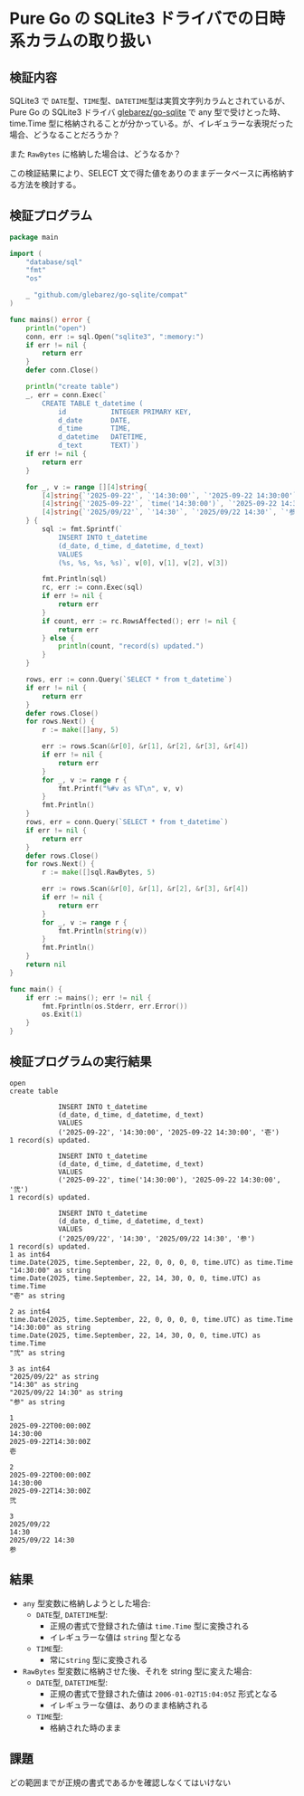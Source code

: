 Pure Go の SQLite3 ドライバでの日時系カラムの取り扱い
=====================================================

検証内容
--------

SQLite3 で `DATE`型、`TIME`型、`DATETIME`型は実質文字列カラムとされているが、Pure Go の SQLite3 ドライバ [glebarez/go-sqlite](github.com/glebarez/go-sqlite) で any 型で受けとった時、time.Time 型に格納されることが分かっている。が、イレギュラーな表現だった場合、どうなることだろうか？

また `RawBytes` に格納した場合は、どうなるか？

この検証結果により、SELECT 文で得た値をありのままデータベースに再格納する方法を検討する。

検証プログラム
--------------

```main.go
package main

import (
    "database/sql"
    "fmt"
    "os"

    _ "github.com/glebarez/go-sqlite/compat"
)

func mains() error {
    println("open")
    conn, err := sql.Open("sqlite3", ":memory:")
    if err != nil {
        return err
    }
    defer conn.Close()

    println("create table")
    _, err = conn.Exec(`
        CREATE TABLE t_datetime (
            id           INTEGER PRIMARY KEY,
            d_date       DATE,
            d_time       TIME,
            d_datetime   DATETIME,
            d_text       TEXT)`)
    if err != nil {
        return err
    }

    for _, v := range [][4]string{
        [4]string{`'2025-09-22'`, `'14:30:00'`, `'2025-09-22 14:30:00'`, `'壱'`},
        [4]string{`'2025-09-22'`, `time('14:30:00')`, `'2025-09-22 14:30:00'`, `'弐'`},
        [4]string{`'2025/09/22'`, `'14:30'`, `'2025/09/22 14:30'`, `'参'`},
    } {
        sql := fmt.Sprintf(`
            INSERT INTO t_datetime
            (d_date, d_time, d_datetime, d_text)
            VALUES
            (%s, %s, %s, %s)`, v[0], v[1], v[2], v[3])

        fmt.Println(sql)
        rc, err := conn.Exec(sql)
        if err != nil {
            return err
        }
        if count, err := rc.RowsAffected(); err != nil {
            return err
        } else {
            println(count, "record(s) updated.")
        }
    }

    rows, err := conn.Query(`SELECT * from t_datetime`)
    if err != nil {
        return err
    }
    defer rows.Close()
    for rows.Next() {
        r := make([]any, 5)

        err := rows.Scan(&r[0], &r[1], &r[2], &r[3], &r[4])
        if err != nil {
            return err
        }
        for _, v := range r {
            fmt.Printf("%#v as %T\n", v, v)
        }
        fmt.Println()
    }
    rows, err = conn.Query(`SELECT * from t_datetime`)
    if err != nil {
        return err
    }
    defer rows.Close()
    for rows.Next() {
        r := make([]sql.RawBytes, 5)

        err := rows.Scan(&r[0], &r[1], &r[2], &r[3], &r[4])
        if err != nil {
            return err
        }
        for _, v := range r {
            fmt.Println(string(v))
        }
        fmt.Println()
    }
    return nil
}

func main() {
    if err := mains(); err != nil {
        fmt.Fprintln(os.Stderr, err.Error())
        os.Exit(1)
    }
}
```

検証プログラムの実行結果
------------------------

```./study-sqlite-datetime |
open
create table

            INSERT INTO t_datetime
            (d_date, d_time, d_datetime, d_text)
            VALUES
            ('2025-09-22', '14:30:00', '2025-09-22 14:30:00', '壱')
1 record(s) updated.

            INSERT INTO t_datetime
            (d_date, d_time, d_datetime, d_text)
            VALUES
            ('2025-09-22', time('14:30:00'), '2025-09-22 14:30:00', '弐')
1 record(s) updated.

            INSERT INTO t_datetime
            (d_date, d_time, d_datetime, d_text)
            VALUES
            ('2025/09/22', '14:30', '2025/09/22 14:30', '参')
1 record(s) updated.
1 as int64
time.Date(2025, time.September, 22, 0, 0, 0, 0, time.UTC) as time.Time
"14:30:00" as string
time.Date(2025, time.September, 22, 14, 30, 0, 0, time.UTC) as time.Time
"壱" as string

2 as int64
time.Date(2025, time.September, 22, 0, 0, 0, 0, time.UTC) as time.Time
"14:30:00" as string
time.Date(2025, time.September, 22, 14, 30, 0, 0, time.UTC) as time.Time
"弐" as string

3 as int64
"2025/09/22" as string
"14:30" as string
"2025/09/22 14:30" as string
"参" as string

1
2025-09-22T00:00:00Z
14:30:00
2025-09-22T14:30:00Z
壱

2
2025-09-22T00:00:00Z
14:30:00
2025-09-22T14:30:00Z
弐

3
2025/09/22
14:30
2025/09/22 14:30
参

```

結果
---

- `any` 型変数に格納しようとした場合:
    - `DATE`型, `DATETIME`型:
        - 正規の書式で登録された値は `time.Time` 型に変換される
        - イレギュラーな値は `string` 型となる
    - `TIME`型:
        - 常に`string` 型に変換される
- `RawBytes` 型変数に格納させた後、それを string 型に変えた場合:
    - `DATE`型, `DATETIME`型:
        - 正規の書式で登録された値は `2006-01-02T15:04:05Z` 形式となる
        - イレギュラーな値は、ありのまま格納される
    - `TIME`型:
        - 格納された時のまま

課題
----

どの範囲までが正規の書式であるかを確認しなくてはいけない
